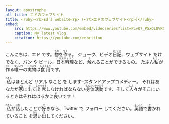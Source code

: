 ```yaml
---
layout: apostrophe
alt-title: エドのウェブサイト
title: <ruby><rb>Ed’s website<rp> (<rt>エドのウェブサイト<rp>)</ruby>
embed:
	src: https://www.youtube.com/embed/videoseries?list=PLvO7_P5xOL8VK0G9HfZ8OL2oVdIh0gkT3
	caption: My latest vlog.
	citation: https://youtube.com/edbritton
---
```


<!--
こんにちは、エドです。 物を作る。 ジョーク、ビデオ日記、ウェブサイトだけでなく、パンやビール、日本料理など、触れることができるもの。 たぶん私が作る唯一の実物は食用です。

私はほとんどリアルなことをします–スタンドアップコメディー。 それはあなたが家に出て出席しなければならない身体活動です、そして人々がそこにいるときはそれははるかに良いです！

私が話したことが好きなら、Twitterでフォローしてください。英語で書かれていることを思い出してください。
-->

<div class="ja">

<p>
こんにちは、エド です。<ruby><rb>物</rb><rp>(</rp><rt>もの</rt><rp>)</rp></ruby>を<ruby><rb>作</rb><rp>(</rp><rt>つく</rt><rp>)</rp></ruby>る。 ジョーク、ビデオ<ruby><rb>日記</rb><rp>(</rp><rt>にっき</rt><rp>)</rp></ruby>、ウェブサイト だけでなく、パン や ビール、<ruby><rb>日本料理</rb><rp>(</rp><rt>にほんりょうり</rt><rp>)</rp></ruby>など、<ruby><rb>触</rb><rp>(</rp><rt>ふ</rt><rp>)</rp></ruby>れることができるもの。 たぶん<ruby><rb>私</rb><rp>(</rp><rt>わたし</rt><rp>)</rp></ruby>が<ruby><rb>作</rb><rp>(</rp><rt>つく</rt><rp>)</rp></ruby>る<ruby><rb>唯一</rb><rp>(</rp><rt>ゆいいつ</rt><rp>)</rp></ruby>の<ruby><rb>実物</rb><rp>(</rp><rt>じつぶつ</rt><rp>)</rp></ruby>は<ruby><rb>食用</rb><rp>(</rp><rt>しょくよう</rt><rp>)</rp></ruby>です。
</p>

<p>
<ruby><rb>私</rb><rp>(</rp><rt>わたし</rt><rp>)</rp></ruby>はほとんど リアル なこと を します–スタンドアップコメディー。 それはあなたが<ruby><rb>家</rb><rp>(</rp><rt>いえ</rt><rp>)</rp></ruby>に<ruby><rb>出</rb><rp>(</rp><rt>で</rt><rp>)</rp></ruby>て<ruby><rb>出席</rb><rp>(</rp><rt>しゅっせき</rt><rp>)</rp></ruby>しなければならない<ruby><rb>身体</rb><rp>(</rp><rt>しんたい</rt><rp>)</rp></ruby><ruby><rb>活動</rb><rp>(</rp><rt>かつどう</rt><rp>)</rp></ruby>です、そして<ruby><rb>人</rb><rp>(</rp><rt>にん</rt><rp>)</rp></ruby>々がそこにいるときはそれははるかに<ruby><rb>良</rb><rp>(</rp><rt>よ</rt><rp>)</rp></ruby>いです！
</p>

<p>
<ruby><rb>私</rb><rp>(</rp><rt>わたし</rt><rp>)</rp></ruby>が<ruby><rb>話</rb><rp>(</rp><rt>はな</rt><rp>)</rp></ruby>したことが<ruby><rb>好</rb><rp>(</rp><rt>す</rt><rp>)</rp></ruby>きなら、Twitter で フォロー してください。<ruby><rb>英語</rb><rp>(</rp><rt>えいご</rt><rp>)</rp></ruby>で<ruby><rb>書</rb><rp>(</rp><rt>か</rt><rp>)</rp></ruby>かれていること を<ruby><rb>思</rb><rp>(</rp><rt>おも</rt><rp>)</rp></ruby>い<ruby><rb>出</rb><rp>(</rp><rt>だ</rt><rp>)</rp></ruby>してください。 
</p>

</div>
